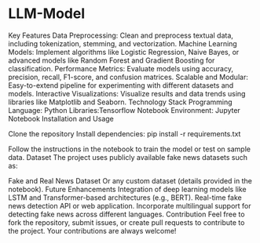# LLM-Model


Key Features
Data Preprocessing: Clean and preprocess textual data, including tokenization, stemming, and vectorization.
Machine Learning Models: Implement algorithms like Logistic Regression, Naive Bayes, or advanced models like Random Forest and Gradient Boosting for classification.
Performance Metrics: Evaluate models using accuracy, precision, recall, F1-score, and confusion matrices.
Scalable and Modular: Easy-to-extend pipeline for experimenting with different datasets and models.
Interactive Visualizations: Visualize results and data trends using libraries like Matplotlib and Seaborn.
Technology Stack
Programming Language: Python
Libraries:Tensorflow
Notebook Environment: Jupyter Notebook
Installation and Usage

Clone the repository
Install dependencies:
pip install -r requirements.txt


Follow the instructions in the notebook to train the model or test on sample data.
Dataset
The project uses publicly available fake news datasets such as:

Fake and Real News Dataset
Or any custom dataset (details provided in the notebook).
Future Enhancements
Integration of deep learning models like LSTM and Transformer-based architectures (e.g., BERT).
Real-time fake news detection API or web application.
Incorporate multilingual support for detecting fake news across different languages.
Contribution
Feel free to fork the repository, submit issues, or create pull requests to contribute to the project. Your contributions are always welcome!
